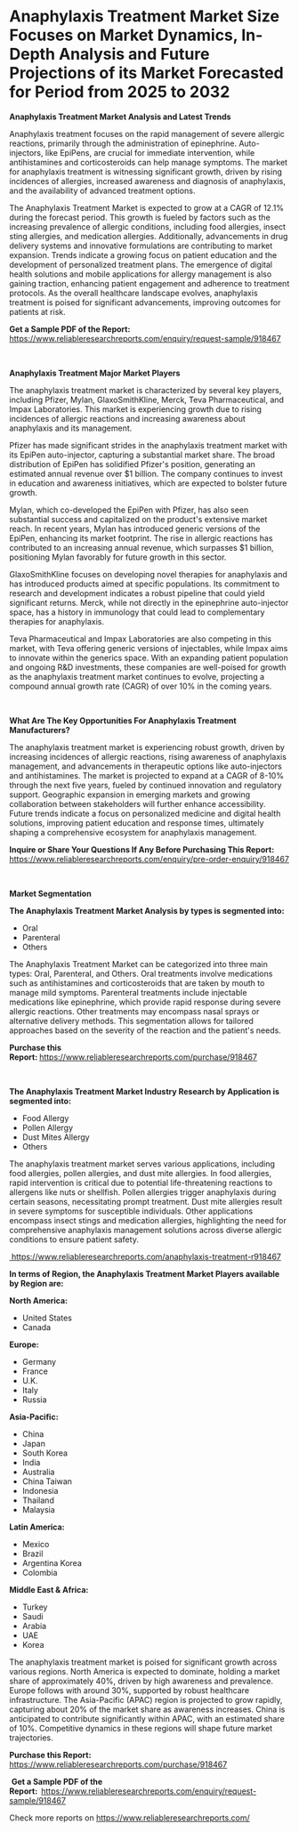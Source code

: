 <p><h1>Anaphylaxis Treatment Market Size Focuses on Market Dynamics, In-Depth Analysis and Future Projections of its Market Forecasted for Period from 2025 to 2032</h1></p><p><strong>Anaphylaxis Treatment Market Analysis and Latest Trends</strong></p>
<p><p>Anaphylaxis treatment focuses on the rapid management of severe allergic reactions, primarily through the administration of epinephrine. Auto-injectors, like EpiPens, are crucial for immediate intervention, while antihistamines and corticosteroids can help manage symptoms. The market for anaphylaxis treatment is witnessing significant growth, driven by rising incidences of allergies, increased awareness and diagnosis of anaphylaxis, and the availability of advanced treatment options.</p><p>The Anaphylaxis Treatment Market is expected to grow at a CAGR of 12.1% during the forecast period. This growth is fueled by factors such as the increasing prevalence of allergic conditions, including food allergies, insect sting allergies, and medication allergies. Additionally, advancements in drug delivery systems and innovative formulations are contributing to market expansion. Trends indicate a growing focus on patient education and the development of personalized treatment plans. The emergence of digital health solutions and mobile applications for allergy management is also gaining traction, enhancing patient engagement and adherence to treatment protocols. As the overall healthcare landscape evolves, anaphylaxis treatment is poised for significant advancements, improving outcomes for patients at risk.</p></p>
<p><strong>Get a Sample PDF of the Report:&nbsp;</strong> <a href="https://www.reliableresearchreports.com/enquiry/request-sample/918467?utm_campaign=3110&utm_medium=2&utm_source=Github&utm_content=ia&utm_term=07032025&utm_id=anaphylaxis-treatment">https://www.reliableresearchreports.com/enquiry/request-sample/918467</a></p>
<p>&nbsp;</p>
<p><strong>Anaphylaxis Treatment Major Market Players</strong></p>
<p><p>The anaphylaxis treatment market is characterized by several key players, including Pfizer, Mylan, GlaxoSmithKline, Merck, Teva Pharmaceutical, and Impax Laboratories. This market is experiencing growth due to rising incidences of allergic reactions and increasing awareness about anaphylaxis and its management.</p><p>Pfizer has made significant strides in the anaphylaxis treatment market with its EpiPen auto-injector, capturing a substantial market share. The broad distribution of EpiPen has solidified Pfizer's position, generating an estimated annual revenue over $1 billion. The company continues to invest in education and awareness initiatives, which are expected to bolster future growth.</p><p>Mylan, which co-developed the EpiPen with Pfizer, has also seen substantial success and capitalized on the product's extensive market reach. In recent years, Mylan has introduced generic versions of the EpiPen, enhancing its market footprint. The rise in allergic reactions has contributed to an increasing annual revenue, which surpasses $1 billion, positioning Mylan favorably for future growth in this sector.</p><p>GlaxoSmithKline focuses on developing novel therapies for anaphylaxis and has introduced products aimed at specific populations. Its commitment to research and development indicates a robust pipeline that could yield significant returns. Merck, while not directly in the epinephrine auto-injector space, has a history in immunology that could lead to complementary therapies for anaphylaxis.</p><p>Teva Pharmaceutical and Impax Laboratories are also competing in this market, with Teva offering generic versions of injectables, while Impax aims to innovate within the generics space. With an expanding patient population and ongoing R&D investments, these companies are well-poised for growth as the anaphylaxis treatment market continues to evolve, projecting a compound annual growth rate (CAGR) of over 10% in the coming years.</p></p>
<p>&nbsp;</p>
<p><strong>What Are The Key Opportunities For Anaphylaxis Treatment Manufacturers?</strong></p>
<p><p>The anaphylaxis treatment market is experiencing robust growth, driven by increasing incidences of allergic reactions, rising awareness of anaphylaxis management, and advancements in therapeutic options like auto-injectors and antihistamines. The market is projected to expand at a CAGR of 8-10% through the next five years, fueled by continued innovation and regulatory support. Geographic expansion in emerging markets and growing collaboration between stakeholders will further enhance accessibility. Future trends indicate a focus on personalized medicine and digital health solutions, improving patient education and response times, ultimately shaping a comprehensive ecosystem for anaphylaxis management.</p></p>
<p><strong>Inquire or Share Your Questions If Any Before Purchasing This Report:</strong> <a href="https://www.reliableresearchreports.com/enquiry/pre-order-enquiry/918467?utm_campaign=3110&utm_medium=2&utm_source=Github&utm_content=ia&utm_term=07032025&utm_id=anaphylaxis-treatment">https://www.reliableresearchreports.com/enquiry/pre-order-enquiry/918467</a></p>
<p>&nbsp;</p>
<p><strong>Market Segmentation</strong></p>
<p><strong>The Anaphylaxis Treatment Market Analysis by types is segmented into:</strong></p>
<p><ul><li>Oral</li><li>Parenteral</li><li>Others</li></ul></p>
<p><p>The Anaphylaxis Treatment Market can be categorized into three main types: Oral, Parenteral, and Others. Oral treatments involve medications such as antihistamines and corticosteroids that are taken by mouth to manage mild symptoms. Parenteral treatments include injectable medications like epinephrine, which provide rapid response during severe allergic reactions. Other treatments may encompass nasal sprays or alternative delivery methods. This segmentation allows for tailored approaches based on the severity of the reaction and the patient's needs.</p></p>
<p><strong>Purchase this Report:&nbsp;</strong><a href="https://www.reliableresearchreports.com/purchase/918467?utm_campaign=3110&utm_medium=2&utm_source=Github&utm_content=ia&utm_term=07032025&utm_id=anaphylaxis-treatment">https://www.reliableresearchreports.com/purchase/918467</a></p>
<p>&nbsp;</p>
<p><strong>The Anaphylaxis Treatment Market Industry Research by Application is segmented into:</strong></p>
<p><ul><li>Food Allergy</li><li>Pollen Allergy</li><li>Dust Mites Allergy</li><li>Others</li></ul></p>
<p><p>The anaphylaxis treatment market serves various applications, including food allergies, pollen allergies, and dust mite allergies. In food allergies, rapid intervention is critical due to potential life-threatening reactions to allergens like nuts or shellfish. Pollen allergies trigger anaphylaxis during certain seasons, necessitating prompt treatment. Dust mite allergies result in severe symptoms for susceptible individuals. Other applications encompass insect stings and medication allergies, highlighting the need for comprehensive anaphylaxis management solutions across diverse allergic conditions to ensure patient safety.</p></p>
<p><a href="https://www.reliableresearchreports.com/anaphylaxis-treatment-r918467?utm_campaign=3110&utm_medium=2&utm_source=Github&utm_content=ia&utm_term=07032025&utm_id=anaphylaxis-treatment">&nbsp;https://www.reliableresearchreports.com/anaphylaxis-treatment-r918467</a></p>
<p><strong>In terms of Region, the Anaphylaxis Treatment Market Players available by Region are:</strong></p>
<p>
    <p> <strong> North America: </strong>
        <ul>
            <li>United States</li>
            <li>Canada</li>
        </ul>
        </p> 
    <p> <strong> Europe: </strong>
        <ul>
            <li>Germany</li>
            <li>France</li>
            <li>U.K.</li>
            <li>Italy</li>
            <li>Russia</li>
        </ul>
        </p> 
    <p> <strong> Asia-Pacific: </strong>
        <ul>
            <li>China</li>
            <li>Japan</li>
            <li>South Korea</li>
            <li>India</li>
            <li>Australia</li>
            <li>China Taiwan</li>
            <li>Indonesia</li>
            <li>Thailand</li>
            <li>Malaysia</li>
        </ul>
        </p> 
    <p> <strong> Latin America: </strong>
        <ul>
            <li>Mexico</li>
            <li>Brazil</li>
            <li>Argentina Korea</li>
            <li>Colombia</li>
        </ul>
        </p> 
    <p> <strong> Middle East & Africa: </strong>
        <ul>
            <li>Turkey</li>
            <li>Saudi</li>
            <li>Arabia</li>
            <li>UAE</li>
            <li>Korea</li>
        </ul>
    </p>
    </p>
<p><p>The anaphylaxis treatment market is poised for significant growth across various regions. North America is expected to dominate, holding a market share of approximately 40%, driven by high awareness and prevalence. Europe follows with around 30%, supported by robust healthcare infrastructure. The Asia-Pacific (APAC) region is projected to grow rapidly, capturing about 20% of the market share as awareness increases. China is anticipated to contribute significantly within APAC, with an estimated share of 10%. Competitive dynamics in these regions will shape future market trajectories.</p></p>
<p><strong>Purchase this Report: </strong><a href="https://www.reliableresearchreports.com/purchase/918467?utm_campaign=3110&utm_medium=2&utm_source=Github&utm_content=ia&utm_term=07032025&utm_id=anaphylaxis-treatment">https://www.reliableresearchreports.com/purchase/918467</a></p>
<p>&nbsp;<strong>Get a Sample PDF of the Report:&nbsp;&nbsp;</strong><a href="https://www.reliableresearchreports.com/enquiry/request-sample/918467?utm_campaign=3110&utm_medium=2&utm_source=Github&utm_content=ia&utm_term=07032025&utm_id=anaphylaxis-treatment">https://www.reliableresearchreports.com/enquiry/request-sample/918467</a></p>
<p><strong></strong></p>
<p>Check more reports on <a href="https://www.reliableresearchreports.com/?utm_campaign=3110&utm_medium=2&utm_source=Github&utm_content=ia&utm_term=07032025&utm_id=anaphylaxis-treatment">https://www.reliableresearchreports.com/</a></p>